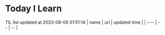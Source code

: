 # Today I Learn 
TIL list updated at 2023-08-06 01:51:14
| name | url | updated time |
| :--- | -- | -- |
